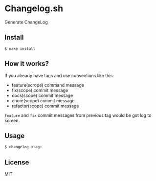 # Changelog.sh
Generate ChangeLog

## Install

```
$ make install
```
## How it works?

If you already have tags and use conventions like this:

- feature(scrope) command message
- fix(scope) commit message
- docs(scope) commit message
- chore(scope) commit message
- refactor(scope) commit message

`feature` and `fix` commit messages from previous
tag would be got log to screen.

## Usage

```sh
$ changelog <tag>
```

## License

MIT
